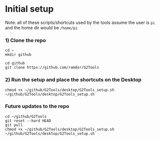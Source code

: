 # Initial setup

Note: all of these scripts/shortcuts used by the tools assume the user is ```pi``` and the home dir would be ```/home/pi```

### 1) Clone the repo
```
cd ~
mkdir github

cd github
git clone https://github.com/ramdor/G2Tools
```

### 2) Run the setup and place the shortcuts on the Desktop
```
chmod +x ~/github/G2Tools/desktop/G2Tools_setup.sh
~/github/G2Tools/desktop/G2Tools_setup.sh
```

### Future updates to the repo
```
cd ~/github/G2Tools
git reset --hard HEAD
git pull
chmod +x ~/github/G2Tools/desktop/G2Tools_setup.sh
~/github/G2Tools/desktop/G2Tools_setup.sh
```
